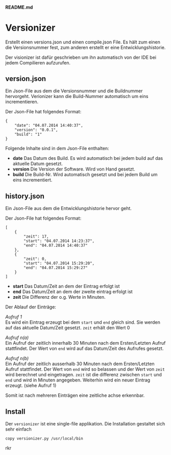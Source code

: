 #### README.md # VersionizerErstellt einen versions.json und einen compile.json File.Es hält zum einen die Versionsnummer fest, zum anderen erstellt er eine Entwicklungshistorie.Der visionizer ist dafür geschrieben um ihn automatisch von der IDE bei jedem Compilieren aufzurufen.## version.jsonEin Json-File aus dem die Versionsnummer und die Buildnummer hervorgeht.Verionizer kann die Build-Nummer automatisch um eins incrementieren.Der Json-File hat folgendes Format:    {        "date": "04.07.2014 14:40:37",         "version": "0.0.1",         "build": "1"    }Folgende Inhalte sind in dem Json-File enthalten:- **date** Das Datum des Build. Es wird automatisch bei jedem build auf das aktuelle Datum gesetzt.- **version** Die Version der Software. Wird von Hand gesetzt.- **build** Die Build-Nr. Wird automatisch gesetzt und bei jedem Build um eins incrementiert.## history.jsonEin Json-File aus dem die Entwicklungshistorie hervor geht.Der Json-File hat folgendes Format:    [        {            "zeit": 17,             "start": "04.07.2014 14:23:37",              "end": "04.07.2014 14:40:37"        },        {            "zeit": 0,             "start": "04.07.2014 15:29:20",             "end": "04.07.2014 15:29:27"        }    ]- **start** Das Datum/Zeit an dem der Eintrag erfolgt ist- **end** Das Datum/Zeit an dem der zweite eintrag erfolgt ist- **zeit** Die Differenz der o.g. Werte in Minuten.Der Ablauf der Einträge:*Aufruf 1*  Es wird ein Eintrag erzeugt bei dem `start` und `end` gleich sind. Sie werden auf das aktuelle Datum/Zeit gesetzt. `zeit` erhält den Wert 0*Aufruf n(a)*   Ein Aufruf der zeitlich innerhalb 30 Minuten nach dem Ersten/Letzten Aufruf stattfindet.Der Wert von `end` wird auf das Datum/Zeit des Aufrufes gesetzt.*Aufruf n(b)*   Ein Aufruf der zeitlich ausserhalb 30 Minuten nach dem Ersten/Letzten Aufruf stattfindet.Der Wert von `end` wird so belassen und der Wert von ```zeit``` wird berechnet und eingetragen.```zeit``` ist die differenz zwischen ```start``` und ```end``` und wird in Minuten angegeben.Weiterhin wird ein neuer Eintrag erzeugt. (siehe Aufruf 1)Somit ist nach mehreren Einträgen eine zeitliche achse erkennbar.## InstallDer `versionizer` ist eine single-file applikation. Die Installation gestaltet sich sehr einfach     copy versionizer.py /usr/local/binrkr